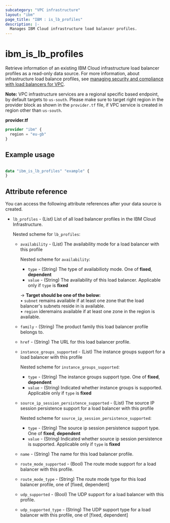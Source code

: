 ```yaml
---
subcategory: "VPC infrastructure"
layout: "ibm"
page_title: "IBM : is_lb_profiles"
description: |-
  Manages IBM Cloud infrastructure load balancer profiles.
---
```


# ibm_is_lb_profiles
Retrieve information of an existing IBM Cloud infrastructure load balancer profiles as a read-only data source. For more information, about infrastructure load balance profiles, see [managing security and compliance with load balancers for VPC](https://cloud.ibm.com/docs/vpc?topic=vpc-manage-security-compliance-lb).

**Note:** 
VPC infrastructure services are a regional specific based endpoint, by default targets to `us-south`. Please make sure to target right region in the provider block as shown in the `provider.tf` file, if VPC service is created in region other than `us-south`.

**provider.tf**

```terraform
provider "ibm" {
  region = "eu-gb"
}
```

## Example usage

```terraform

data "ibm_is_lb_profiles" "example" {
}

```

## Attribute reference
You can access the following attribute references after your data source is created. 

- `lb_profiles` - (List) List of all load balancer profiles in the IBM Cloud Infrastructure.

  Nested scheme for `lb_profiles`:
	- `availability` - (List) The availability mode for a load balancer with this profile

		Nested scheme for `availability`:
		- `type` - (String) The type of availabilioty mode. One of **fixed**, **dependent**
		- `value` - (String) The availability of this load balancer. Applicable only if `type` is **fixed**
		
		-> **Target should be one of the below:** </br>
		&#x2022; `subnet` remains available if at least one zone that the load balancer's subnets reside in is available. </br>
		&#x2022; `region` ideremains available if at least one zone in the region is available. </br>

	- `family` - (String) The product family this load balancer profile belongs to.
	- `href` - (String) The URL for this load balancer profile.
	- `instance_groups_supported` - (List) The instance groups support for a load balancer with this profile

		Nested scheme for `instance_groups_supported`:
		- `type` - (String) The instance groups support type.  One of **fixed**, **dependent**
		- `value` - (String) Indicated whether instance groups is supported. Applicable only if `type` is **fixed**
	- `source_ip_session_persistence_supported` - (List) The source IP session persistence support for a load balancer with this profile

		Nested scheme for `source_ip_session_persistence_supported`:
		- `type` - (String) The source ip session persistence support type.  One of **fixed**, **dependent**
		- `value` - (String) Indicated whether source ip session persistence is supported. Applicable only if `type` is **fixed**

	- `name` - (String) The name for this load balancer profile.
	- `route_mode_supported` - (Bool) The route mode support for a load balancer with this profile.
	- `route_mode_type` - (String) The route mode type for this load balancer profile, one of [fixed, dependent]
	
	- `udp_supported` - (Bool) The UDP support for a load balancer with this profile.
	- `udp_supported_type` - (String) The UDP support type for a load balancer with this profile, one of [fixed, dependent]

